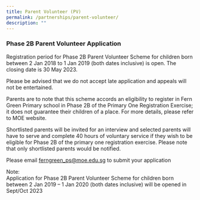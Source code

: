 ```yaml
---
title: Parent Volunteer (PV)
permalink: /partnerships/parent-volunteer/
description: ""
---
```

### Phase 2B Parent Volunteer Application

Registration period for Phase 2B Parent Volunteer Scheme for children born between 2 Jan 2018 to 1 Jan 2019 (both dates inclusive) is open. The closing date is 30 May 2023.

Please be advised that we do not accept late application and appeals will not be entertained.

Parents are to note that this scheme accords an eligibility to register in Fern Green Primary school in Phase 2B of the Primary One Registration Exercise; it does not guarantee their children of a place. For more details, please refer to MOE website.

Shortlisted parents will be invited for an interview and selected parents will have to serve and complete 40 hours of voluntary service if they wish to be eligible for Phase 2B of the primary one registration exercise. Please note that only shortlisted parents would be notified.

Please email [ferngreen\_ps@moe.edu.sg](mailto:ferngreen_ps@moe.edu.sg) to submit your application

Note:  
Application for Phase 2B Parent Volunteer Scheme for children born between 2 Jan 2019 – 1 Jan 2020 (both dates inclusive) will be opened in Sept/Oct 2023